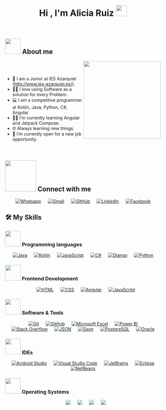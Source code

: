 
<h1 align="center">Hi , I'm Alicia Ruiz <img src="https://media.giphy.com/media/hvRJCLFzcasrR4ia7z/giphy.gif" width="35"></h1>
<br>


	
## <picture><img src = "https://github.com/7oSkaaa/7oSkaaa/blob/main/Images/about_me.gif?raw=true" width = 50px></picture> About me

<picture> <img align="right" src="https://i.pinimg.com/originals/81/17/8b/81178b47a8598f0c81c4799f2cdd4057.gif" width = 250px></picture>

<br><br>

- :school: I am a Junior at IES Azarquiel (http://www.ies-azarquiel.es/).
- :technologist: I love using Software as a solution for every Problem.
- :computer: I am a competitive programmer at Kotlin, Java, Python, C#, Angular.
- :student: I’m currently learning Angular and Jetpack Compose.
- :nerd_face: Always learning new things.
- :thinking: I’m currently open for a new job opportunity.

<br>


## <picture> <img src="https://github.com/7oSkaaa/7oSkaaa/blob/main/Images/Connect-with-me.gif?raw=true" width="100px"> </picture> Connect with me
<p align="center">
	<a href="https://wa.me/629130788"><img src="https://img.shields.io/badge/whatsapp-%2325D366.svg?style=plastic&logo=whatsapp&logoColor=white" alt="Whatsapp"/></a>
	 &emsp;
	<a href="mailto:aliciaruiz1986@gmail.com"><img img src="https://img.shields.io/badge/gmail-%23EA4335.svg?style=plastic&logo=gmail&logoColor=white" alt="Gmail"/></a>
	 &emsp;
	<a href="https://github.com/alyrute"><img src="https://img.shields.io/badge/github-%23181717.svg?style=plastic&logo=github&logoColor=white" alt="GitHub"/></a>
	 &emsp;
	<a href="https://www.linkedin.com/in/alicia-ruiz-tejada-47975b43/"><img src="https://img.shields.io/badge/linkedin-%230A66C2.svg?style=plastic&logo=linkedin&logoColor=white" alt="LinkedIn"/></a>
	 &emsp;
	<a href="https://www.facebook.com/alicia.ruiz.522"><img src="https://img.shields.io/badge/facebook-%231877F2.svg?style=plastic&logo=facebook&logoColor=white" alt="Facebook"/></a>
</p>



## 🛠️ My Skills

### <picture> <img src = "https://github.com/7oSkaaa/7oSkaaa/blob/main/Images/Programming_Languages.gif?raw=true" width = 50px>  </picture> Programming languages

<p align="center"> 
  <a href="https://www.java.com" target="_blank"> 
  <img alt="Java" src="https://img.shields.io/badge/Java-%23007396.svg?style=plastic&logo=java&logoColor=white"></a>
&emsp;
  <a href="https://kotlinlang.org/" target="_blank"><img alt="Kotlin" src="https://img.shields.io/badge/Kotlin-%23cf13ec.svg?style=plastic&logo=kotlin&logoColor=white"></a>
&emsp;
  <a href="https://developer.mozilla.org/en-US/docs/Web/JavaScript" target="_blank">
  <img alt="JavaScript" src="https://img.shields.io/badge/JavaScript-%23F7DF1E.svg?style=plastic&logo=javascript&logoColor=black"></a>
&emsp;	
  <a href="https://learn.microsoft.com/es-es/dotnet/csharp/" target="_blank"><img alt="C#" src="https://img.shields.io/badge/Java-%23007396.svg?style=plastic&logo=java&logoColor=white"></a>
&emsp;
  <a href="https://www.djangoproject.com" target="_blank"><img alt="Django" src="https://img.shields.io/badge/Django-%230c4b33.svg?style=plastic&logo=django&logoColor=white"></a>
&emsp;
  <a href="https://www.python.org" target="_blank"><img alt="Python" src="https://img.shields.io/badge/Python%20-%2314354C.svg?style=plastic&logo=python&logoColor=white"></a>
</p>

### <picture> <img src = "https://github.com/7oSkaaa/7oSkaaa/blob/main/Images/Front_End.gif?raw=true" width = 50px>  </picture> Frontend Development
<p align="center"> 
  &emsp; 
  <a href="https://www.w3.org/html/" target="_blank">
   <img alt="HTML" src="https://img.shields.io/badge/HTML5%20-%23E34F26.svg?style=plastic&logo=html5&logoColor=white"></a>   
  &emsp;
  <a href="https://www.w3schools.com/css/" target="_blank">
    <img alt="CSS" src="https://img.shields.io/badge/CSS%20-%231572B6.svg?style=plastic&logo=css3&logoColor=white"></a> 
  &emsp;
  <a href="https://www.python.org" target="_blank">
    <img alt="Angular" src="https://img.shields.io/badge/Angular-%23bd002e.svg?style=plastic&logo=angular&logoColor=white"></a>
  &emsp;
  <a href="https://developer.mozilla.org/en-US/docs/Web/JavaScript" target="_blank"> 
     <img alt="JavaScript" src="https://img.shields.io/badge/JavaScript%20-%23F7DF1E.svg?style=plastic&logo=javascript&logoColor=black"></a>
</p>

 ### <picture> <img src = "https://github.com/7oSkaaa/7oSkaaa/blob/main/Images/Software_Tools.gif?raw=true" width = 50px>  </picture> Software & Tools
 
<p align="center">
  &emsp;
    <a href="#"><img alt="Git" src="https://img.shields.io/badge/Git%20-%23F05033.svg?style=plastic&logo=git&logoColor=white"></a>
  &emsp;
    <a href="#"><img alt="GitHub" src="https://img.shields.io/badge/github-%23181717.svg?style=plastic&logo=github&logoColor=white"></a>
  &emsp;
   <a href="#"><img alt="Microsoft Excel" src="https://img.shields.io/badge/Microsoft%20Excel-%23217346.svg?style=plastic&logo=microsoft-excel&logoColor=white"></a>
  &emsp;
  	<a href="#"><img alt="Power BI" src="https://img.shields.io/badge/Power%20BI-%23F2C300.svg?style=plastic&logo=powerbi&logoColor=white"></a>
  &emsp;
    <a href="#"><img alt="Stack Overflow" src="https://img.shields.io/badge/-Stack%20Overflow-FE7A16?style=plastic&logo=stack-overflow&logoColor=white"></a>
  &emsp;
    <a href="#"><img alt="JSON" img src="https://img.shields.io/badge/json-%23000000.svg?style=plastic&logo=json&logoColor=white"></a>
   &emsp;
    <a href="#"><img alt="Gson" src="https://img.shields.io/badge/Gson-%234285F4.svg?style=plastic&logo=google&logoColor=white"></a>
  &emsp;
   <a href="#"><img alt="PostgreSQL" src="https://img.shields.io/badge/PostgreSQL-%23336791.svg?style=plastic&logo=postgresql&logoColor=white"></a>
   &emsp;
    <a href="#"><img alt="Oracle" src="https://img.shields.io/badge/Oracle-%23C74634.svg?style=plastic&logo=oracle&logoColor=white"></a>
 
</p>

 ### <picture> <img src = "https://github.com/7oSkaaa/7oSkaaa/blob/main/Images/IDEs.gif?raw=true" width = 50px>  </picture> IDEs
 
<p align="center">
  &emsp;
  <a href="https://developer.android.com/studio?hl=es-419">
    <img alt="Android Studio" src="https://img.shields.io/badge/Android%20Studio-%2350AE55.svg?style=plastic&logo=android-studio&logoColor=white" /></a>
  &emsp;
  <a href="#">
    <img alt="Visual Studio Code" src="https://img.shields.io/badge/Visual%20Studio%20Code-0078d7.svg?style=plastic&logo=visual-studio-code&logoColor=white" /></a>
  &emsp;
  <a href="#">
    <img alt="JetBrains" src="https://img.shields.io/badge/JetBrains-%23000000.svg?style=plastic&logo=jetbrains&logoColor=white" /></a>
  &emsp;
  <a href="#">
    <img alt="Eclipse" src="https://img.shields.io/badge/Eclipse-%232C2255.svg?style=plastic&logo=eclipse&logoColor=white" /></a>
  &emsp;
  <a href="#">
    <img alt="NetBeans" src="https://img.shields.io/badge/NetBeans-%234b6cc1.svg?style=plastic&logo=apache-netbeans&logoColor=white" /></a>
</p>



 ### <picture> <img src = "https://github.com/7oSkaaa/7oSkaaa/blob/main/Images/OS.gif?raw=true" width = 50px>  </picture> Operating Systems
 
<p align="center">
  &emsp;
    <a href="#"><img src="https://img.shields.io/badge/Linux-FCC624?style=plastic&logo=linux&logoColor=black"></a>
  &emsp;
    <a href="#"><img src="https://img.shields.io/badge/Ubuntu-E95420?style=plastic&logo=ubuntu&logoColor=white"></a>
  &emsp;
    <a href="#"><img src="https://img.shields.io/badge/Windows-0078D6?style=plastic&logo=windows&logoColor=white"></a>
  &emsp;
  <a href="#"><img src="https://img.shields.io/badge/macOS-%23000000.svg?style=plastic&logo=apple&logoColor=white"></a>

</p>

<br> 


